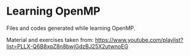 # Learning OpenMP
Files and codes generated while learning OpenMP.

Material and exercises taken from: https://www.youtube.com/playlist?list=PLLX-Q6B8xqZ8n8bwjGdzBJ25X2utwnoEG
